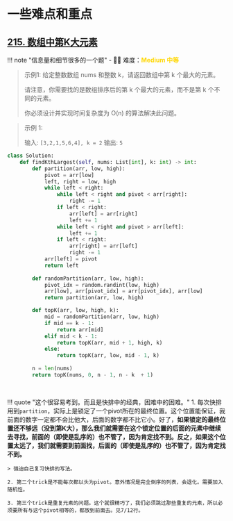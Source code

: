# 一些难点和重点

## [215. 数组中第K大元素](https://leetcode.cn/problems/kth-largest-element-in-an-array/description/?envType=study-plan-v2&envId=top-100-liked)

<!-- 所有文件名必须是该题目的英文名 -->

!!! note "信息量和细节很多的一个题"
    <!-- 这里记载考察的数据结构、算法等 -->
    - 🔑🔑 难度：<span style = "color:gold; font-weight:bold">Medium 中等 </span>

<!-- <span style = "color:gold; font-weight:bold">Medium 中等 </span> 中等 -->
<!-- <span style = "color:crisma; font-weight:bold">High 困难</span> 困难 -->
<!-- <span style = "color:Green; font-weight:bold">Easy 简单</span> 简单 -->

<!-- 题目简介 -->


> 示例1:
> 给定整数数组 nums 和整数 k，请返回数组中第 k 个最大的元素。
> 
> 请注意，你需要找的是数组排序后的第 k 个最大的元素，而不是第 k 个不同的元素。
> 
> 你必须设计并实现时间复杂度为 O(n) 的算法解决此问题。

 

> 示例 1:
> 
> 输入: `[3,2,1,5,6,4], k = 2`
> 输出: `5`

```python hl_lines="7 12"
class Solution:
    def findKthLargest(self, nums: List[int], k: int) -> int:
        def partition(arr, low, high):
            pivot = arr[low]
            left, right = low, high
            while left < right:
                while left < right and pivot < arr[right]:
                    right -= 1
                if left < right:
                    arr[left] = arr[right]
                    left += 1
                while left < right and pivot > arr[left]:
                    left += 1
                if left < right:
                    arr[right] = arr[left]
                    right -= 1
            arr[left] = pivot
            return left
        
        def randomPartition(arr, low, high):
            pivot_idx = random.randint(low, high)
            arr[low], arr[pivot_idx] = arr[pivot_idx], arr[low]
            return partition(arr, low, high)

        def topK(arr, low, high, k):
            mid = randomPartition(arr, low, high)
            if mid == k - 1:
                return arr[mid]
            elif mid < k - 1:
                return topK(arr, mid + 1, high, k)
            else:
                return topK(arr, low, mid - 1, k)
        
        n = len(nums)
        return topK(nums, 0, n - 1, n - k  + 1)
            
        
```

!!! quote "这个很容易考到。而且是快排中的经典，困难中的困难。"
    1. 每次快排用到`partition`，实际上是锁定了一个pivot所在的最终位置。这个位置能保证，我前面的数字一定都不会比他大，后面的数字都不比它小。好了，**如果锁定的最终位置还不够远（没到第K大），那么我们就需要在这个锁定位置的后面的元素中继续去寻找，前面的（即使是乱序的）也不管了，因为肯定找不到。反之，如果这个位置太远了，我们就需要到前面找，后面的（即使是乱序的）也不管了，因为肯定找不到。**
    
    > 强迫自己复习快排的写法。

    2. 第二个trick是不能每次都以头为pivot。意外情况是完全倒序的列表，会退化。需要加入随机性。

    3. 第三个trick是重复元素的问题。这个就很精巧了，我们必须跳过那些重复的元素，所以必须要所有与这个pivot相等的，都放到前面去。见7/12行。


